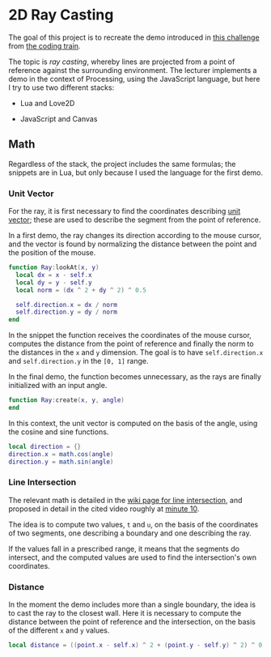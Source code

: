# 2D Ray Casting

The goal of this project is to recreate the demo introduced in [this challenge](https://thecodingtrain.com/CodingChallenges/145-2d-ray-casting.html) from [the coding train](https://thecodingtrain.com).

The topic is _ray casting_, whereby lines are projected from a point of reference against the surrounding environment. The lecturer implements a demo in the context of Processing, using the JavaScript language, but here I try to use two different stacks:

- Lua and Love2D

- JavaScript and Canvas

## Math

Regardless of the stack, the project includes the same formulas; the snippets are in Lua, but only because I used the language for the first demo.

### Unit Vector

For the ray, it is first necessary to find the coordinates describing [unit vector](https://en.wikipedia.org/wiki/Unit_vector); these are used to describe the segment from the point of reference.

In a first demo, the ray changes its direction according to the mouse cursor, and the vector is found by normalizing the distance between the point and the position of the mouse.

```lua
function Ray:lookAt(x, y)
  local dx = x - self.x
  local dy = y - self.y
  local norm = (dx ^ 2 + dy ^ 2) ^ 0.5

  self.direction.x = dx / norm
  self.direction.y = dy / norm
end
```

In the snippet the function receives the coordinates of the mouse cursor, computes the distance from the point of reference and finally the norm to the distances in the `x` and `y` dimension. The goal is to have `self.direction.x` and `self.direction.y` in the `[0, 1]` range.

In the final demo, the function becomes unnecessary, as the rays are finally initialized with an input angle.

```lua
function Ray:create(x, y, angle)
end
```

In this context, the unit vector is computed on the basis of the angle, using the cosine and sine functions.

```lua
local direction = {}
direction.x = math.cos(angle)
direction.y = math.sin(angle)
```

### Line Intersection

The relevant math is detailed in the [wiki page for line intersection](https://en.wikipedia.org/wiki/Line%E2%80%93line_intersection), and proposed in detail in the cited video roughly at [minute 10](https://youtu.be/TOEi6T2mtHo?t=605).

The idea is to compute two values, `t` and `u`, on the basis of the coordinates of two segments, one describing a boundary and one describing the ray.

If the values fall in a prescribed range, it means that the segments do intersect, and the computed values are used to find the intersection's own coordinates.

### Distance

In the moment the demo includes more than a single boundary, the idea is to cast the ray to the closest wall. Here it is necessary to compute the distance between the point of reference and the intersection, on the basis of the different `x` and `y` values.

```lua
local distance = ((point.x - self.x) ^ 2 + (point.y - self.y) ^ 2) ^ 0.5
```
